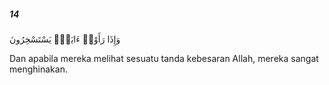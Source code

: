 ##### 14

<span class="ayah">وَإِذَا رَأَوْا۟ ءَايَةًۭ يَسْتَسْخِرُونَ</span>

<span class="ayah_translation">Dan apabila mereka melihat sesuatu tanda kebesaran Allah, mereka sangat menghinakan.</span>
